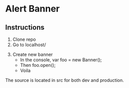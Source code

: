 # Alert Banner
## Instructions
1. Clone repo
2. Go to localhost/<dir name>
3. Create new banner
    * In the console, var foo = new Banner();
    * Then foo.open();
    * Voila

The source is located in src for both dev and production.
